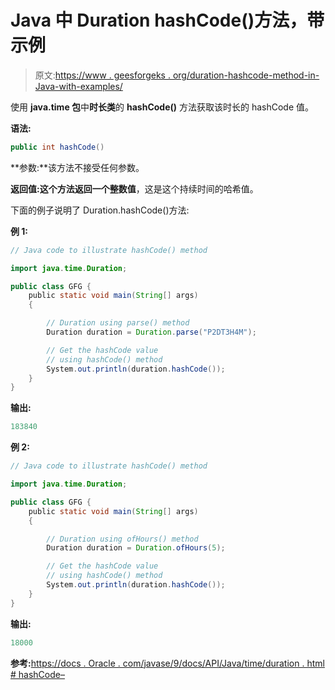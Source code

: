 # Java 中 Duration hashCode()方法，带示例

> 原文:[https://www . geesforgeks . org/duration-hashcode-method-in-Java-with-examples/](https://www.geeksforgeeks.org/duration-hashcode-method-in-java-with-examples/)

使用 **java.time 包**中**时长类**的 **hashCode()** 方法获取该时长的 hashCode 值。

**语法:**

```java
public int hashCode()

```

**参数:**该方法不接受任何参数。

**返回值:**这个方法返回一个**整数值**，这是这个持续时间的哈希值。

下面的例子说明了 Duration.hashCode()方法:

**例 1:**

```java
// Java code to illustrate hashCode() method

import java.time.Duration;

public class GFG {
    public static void main(String[] args)
    {

        // Duration using parse() method
        Duration duration = Duration.parse("P2DT3H4M");

        // Get the hashCode value
        // using hashCode() method
        System.out.println(duration.hashCode());
    }
}
```

**输出:**

```java
183840

```

**例 2:**

```java
// Java code to illustrate hashCode() method

import java.time.Duration;

public class GFG {
    public static void main(String[] args)
    {

        // Duration using ofHours() method
        Duration duration = Duration.ofHours(5);

        // Get the hashCode value
        // using hashCode() method
        System.out.println(duration.hashCode());
    }
}
```

**输出:**

```java
18000

```

**参考:**[https://docs . Oracle . com/javase/9/docs/API/Java/time/duration . html # hashCode–](https://docs.oracle.com/javase/9/docs/api/java/time/Duration.html#hashCode--)